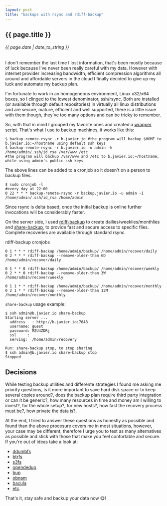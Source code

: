 ```yaml
---
layout: post
title: "backups with rsync and rdiff-backup"
---
```


## {{ page.title }}

###### {{ page.date | date_to_string }}

I don't remember the last time I lost information, that's been mostly because of luck because I've never been really careful with my data. However with internet provider increasing bandwidth, efficient compression algorithms all around and affordable servers in the cloud I finally decided to give up my luck and automate my backup plan.

I'm fortunate to work in an homogeneous environment, Linux x32/x64 boxes, so I clinged to the lowest denominator, ssh/rsync. Both are installed (or available through default repositories) in virtually all linux distributions and are secure, mature, efficient and well supported, there is a little issue with them though, they've too many options and can be tricky to remember.

So, with that in mind I grouped my favorite ones and created a [wrapper script](https://github.com/chilicuil/learn/blob/master/sh/tools/backup-remote-rsync). That's what I use to backup machines, it works like this:

    $ backup-remote-rsync -r b.javier.io #the program will backup $HOME to b.javier.io:~/hostname using default ssh keys
    $ backup-remote-rsync -r b.javier.io -u admin -k /home/admin/.ssh/id_rsa /var/www /etc
    #the program will backup /var/www and /etc to b.javier.io:~/hostname, while using admin's public ssh keys

The above lines can be added to a cronjob so it doesn't on a person to backup files.

    $ sudo cronjob -l
    #every day at 22:00
    0 22 * * * backup-remote-rsync -r backup.javier.io -u admin -i /home/admin/.ssh/id_rsa /home/admin

Since rsync is delta based, once the initial backup is online further invocations will be considerably faster.

On the server side, I used [rdiff-backup](http://www.nongnu.org/rdiff-backup/examples.html) to create dailies/weeklies/monthlies and [share-backup](https://github.com/chilicuil/learn/blob/master/sh/tools/share-backup), to provide fast and secure access to specific files. Complete recoveries are available through standard rsync.

rdiff-backup cronjobs

    0 1 * * * rdiff-backup /home/admin/backup/ /home/admin/recover/daily
    0 2 * * * rdiff-backup --remove-older-than 6D /home/admin/recover/daily

    0 1 * * 0 rdiff-backup /home/admin/backup/ /home/admin/recover/weekly
    0 2 * * 0 rdiff-backup --remove-older-than 3W /home/admin/recover/weekly

    0 1 1 * * rdiff-backup /home/admin/backup/ /home/admin/recover/monthly
    0 2 1 * * rdiff-backup --remove-older-than 12M /home/admin/recover/monthly

`share-backup` usage example:

    $ ssh admin@b.javier.io share-backup
    Starting server ...
      address   : http://b.javier.io:7648
      username: guest
      password: M2U4ZDRj
      ssl     :
      serving:  /home/admin/recovery

    Run: share-backup stop, to stop sharing
    $ ssh admin@b.javier.io share-backup stop
    Stopped

## Decisions

While testing backup utilities and differente strategies I found me asking me priority questions, is it more important to save hard disk space or to keep several copies around?, does the backup plan require third party integration or can it be generic?, how many resources in time and money am I willing to invest?, for the whole setup?, for new hosts?, how fast the recovery process must be?, how private the data is?.

At the end, I tried to answer these questions as honestly as possible and found than the above procesure covers me in most situations, however, your case may be different, therefore I urge you to test as many alternatives as possible and stick with those that make you feel confortable and secure. If you're out of ideas take a look at:

- [ddumbfs](http://www.magiksys.net/ddumbfs/)
- [btrfs](https://btrfs.wiki.kernel.org/index.php/Main_Page)
- [s3fs](https://github.com/s3fs-fuse/s3fs-fuse)
- [opendedup](http://opendedup.org/)
- [bup](https://github.com/bup/bup)
- [obnam](http://obnam.org/)
- [bacula](http://bacula.org/)
- [etc](https://en.wikipedia.org/wiki/List_of_backup_software).

That's it, stay safe and backup your data now &#128523;!
